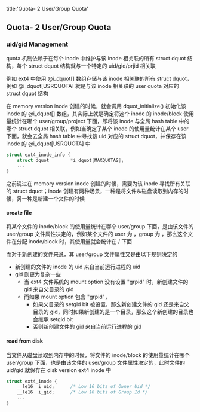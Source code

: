 title:'Quota- 2 User/Group Quota'
## Quota- 2 User/Group Quota


### uid/gid Management

quota 机制依赖于在每个 inode 中维护与该 inode 相关联的所有 struct dquot 结构，每个 struct dquot 结构就与一个特定的 uid/gid/prjid 相关联

例如 ext4 中使用 @i_dquot[] 数组存储与该 inode 相关联的所有 struct dquot，例如 @i_dquot[USRQUOTA] 就是与该 inode 相关联的 user quota 对应的 struct dquot 结构

在 memory version inode 创建的时候，就会调用 dquot_initialize() 初始化该 inode 的 @i_dquot[] 数组，其实际上就是确定将这个 inode 的 inode/block 使用量统计在哪个 user/group/project 下面，即将该 inode 与全局 hash table 中的哪个 struct dquot 相关联，例如当确定了某个 inode 的使用量统计在某个 user 下面，就会去全局 hash table 中寻找该 uid 对应的 struct dquot，并保存在该 inode 的 @i_dquot[USRQUOTA] 中

```c
struct ext4_inode_info {
	struct dquot		*i_dquot[MAXQUOTAS];
	...
}
```

之前说过在 memory version inode 创建的时候，需要为该 inode 寻找所有关联的 struct dquot；inode 创建有两种场景，一种是将文件从磁盘读取到内存的时候，另一种是新建一个文件的时候


#### create file

将某个文件的 inode/block 的使用量统计在哪个 user/group 下面，是由该文件的 user/group 文件属性决定的，例如某个文件的 user 为 <user-id>，group 为 <group-id>，那么这个文件在分配 inode/block 时，其使用量就会统计在 <user-id>/<group-id> 下面

而对于新创建的文件来说，其 user/group 文件属性又是由以下规则决定的

- 新创建的文件的 inode 的 uid 来自当前运行进程的 uid
- gid 则更为复杂一些
    - 当 ext4 文件系统的 mount option 没有设置 "grpid" 时，新创建文件的 gid 来自父目录的 gid
    - 而如果 mount option 包含 "grpid"，
        - 如果父目录的 setgid bit 被设置，那么新创建文件的 gid 还是来自父目录的 gid，同时如果新创建的是一个目录，那么这个新创建的目录也会继承 setgid bit
        - 否则新创建文件的 gid 来自当前运行进程的 gid


#### read from disk

当文件从磁盘读取到内存中的时候，将文件的 inode/block 的使用量统计在哪个 user/group 下面，也是由该文件的 user/group 文件属性决定的，此时文件的 uid/gid 就保存在 disk version ext4 inode 中

```c
struct ext4_inode {
	__le16	i_uid;		/* Low 16 bits of Owner Uid */
	__le16	i_gid;		/* Low 16 bits of Group Id */
	...
}
```

